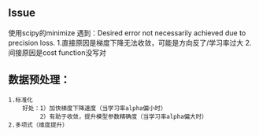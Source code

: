 
## Issue

使用scipy的minimize 遇到：Desired error not necessarily achieved due to precision loss.
    1.直接原因是梯度下降无法收敛，可能是方向反了/学习率过大
    2.间接原因是cost function没写对



## 数据预处理：
    1.标准化
        好处：1）加快梯度下降速度（当学习率alpha偏小时）
             2）有助于收敛，提升模型参数精确度（当学习率alpha偏大时）
    2.多项式（维度提升）